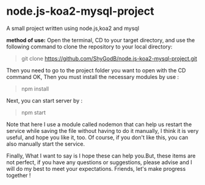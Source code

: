 # node.js-koa2-mysql-project
A small project written using node.js,koa2 and mysql 

**method of use:**
Open the terminal, CD to your target directory, and use the following command to clone the repository to your local directory:

> git clone https://github.com/ShyGodB/node.js-koa2-mysql-project.git

Then you need to go to the project folder you want to open with the CD command OK, Then you must install the necessary modules by use :

> npm install

Next, you can start server by :

> npm start

Note that here I use a module called nodemon that can help us restart the service while saving the file without having to do it manually, I think it is very useful, and hope you like it, too. Of course, if you don't like this, you can also manually start the service.

Finally, What I want to say is I hope these can help you.But, these items are not perfect, if you have any questions or suggestions, please advise and I will do my best to meet your expectations. Friends, let's make progress together !
